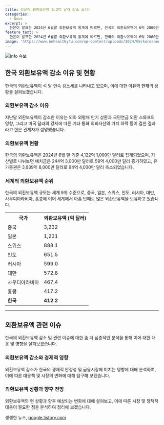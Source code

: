 ```yaml
---
title: 강달러 외환보유액 6.2억 달러 감소 소식!
categories:
  - News
excerpt: >
  한은이 발표한 2024년 6월말 외환보유액 통계에 따르면, 한국의 외환보유액이 6억 2000만 달러 줄어든 4122억 1000만 달러로 집계됐다. 외환보유액 감소는 외평채 만기 상환과 국민연금 외환 스와프의 영향으로 설명되었으며, 미국 달러의 강세도 영향을 미쳤다. 이에 따라 예치금은 늘었지만, 유가증권은 축소되었고, IMF에 대한 특별인출권도 감소했다. 미국의 외환보유액 규모는 세계 9위 수준에 해당한다.
feature_text: >
  한은이 발표한 2024년 6월말 외환보유액 통계에 따르면, 한국의 외환보유액이 6억 2000만 달러 줄어든 4122억 1000만 달러로 집계됐다. 외환보유액 감소는 외평채 만기 상환과 국민연금 외환 스와프의 영향으로 설명되었으며, 미국 달러의 강세도 영향을 미쳤다. 이에 따라 예치금은 늘었지만, 유가증권은 축소되었고, IMF에 대한 특별인출권도 감소했다. 미국의 외환보유액 규모는 세계 9위 수준에 해당한다.
image: 'https://www.behealthy4u.com/wp-content/uploads/2024/06/koreanews.jpg'
---
```


<p><img src="https://www.behealthy4u.com/wp-content/uploads/2024/06/koreanews.jpg" alt="info 속보" /></p>

<h2 data-ke-size="size26">한국 외환보유액 감소 이유 및 현황</h2>

<p data-ke-size="size16">한국의 외환보유액이 석 달 연속 감소세를 나타내고 있으며, 이에 대한 이유와 현재의 상황을 살펴보겠습니다.</p>

<h3><b>외환보유액 감소 이유</b></h3>

<p data-ke-size="size16">지난달 외환보유액이 감소한 이유는 외화 외평채 만기 상환과 국민연금 외환 스와프의 영향, 그리고 미국 달러의 강세에 따른 기타 통화 외화자산의 가치 하락 등이 겹친 결과라고 한은 관계자가 설명했습니다.</p>

<h3><b>외환보유액 현황</b></h3>

<p data-ke-size="size16">한국의 외환보유액은 2024년 6월 말 기준 4,122억 1,000만 달러로 집계되었으며, 자산별로 나눠보면 예치금은 244억 3,000만 달러로 59억 4,000만 달러 증가하였고, 유가증권은 3,639억 8,000만 달러로 64억 4,000만 달러 축소되었습니다.</p>

<h3><b>세계적 외환보유액 순위</b></h3>

<p data-ke-size="size16">한국의 외환보유액 규모는 세계 9위 수준으로, 중국, 일본, 스위스, 인도, 러시아, 대만, 사우디아라비아, 홍콩에 이어 세계에서 아홉 번째로 많은 외환보유액을 보유하고 있습니다.</p>

<table>
  <tr>
    <th><b>국가</b></th>
    <th><b>외환보유액 (억 달러)</b></th>
  </tr>
  <tr>
    <td>중국</td>
    <td>3,232</td>
  </tr>
  <tr>
    <td>일본</td>
    <td>1,231</td>
  </tr>
  <tr>
    <td>스위스</td>
    <td>888.1</td>
  </tr>
  <tr>
    <td>인도</td>
    <td>651.5</td>
  </tr>
  <tr>
    <td>러시아</td>
    <td>599.0</td>
  </tr>
  <tr>
    <td>대만</td>
    <td>572.8</td>
  </tr>
  <tr>
    <td>사우디아라비아</td>
    <td>467.4</td>
  </tr>
  <tr>
    <td>홍콩</td>
    <td>417.2</td>
  </tr>
  <tr>
    <td><b>한국</b></td>
    <td><b>412.2</b></td>
  </tr>
</table>

<hr>

<h2 data-ke-size="size26">외환보유액 관련 이슈</h2>

<p data-ke-size="size16">한국의 외환보유액 감소 및 관련 이슈에 대한 좀 더 심층적인 분석을 통해 이에 대한 대응 및 영향을 살펴보겠습니다.</p>

<h3><b>외환보유액 감소와 경제적 영향</b></h3>

<p data-ke-size="size16">외환보유액 감소가 한국의 경제적 안정성 및 금융시장에 미치는 영향에 대해 분석하여, 이에 따른 대응책 및 시장의 변화에 대해 탐구해 보겠습니다.</p>

<h3><b>외환보유액 상황과 향후 전망</b></h3>

<p data-ke-size="size16">외환보유액의 현 상황과 향후 예상되는 변화에 대해 살펴보고, 이에 따른 시장 및 정책적 대응이 필요한 점을 분석하여 정리해 보겠습니다.</p>
생생한 뉴스, <a href="https://qoogle.tistory.com" rel="dofollow">qoogle.tistory.com</a>



